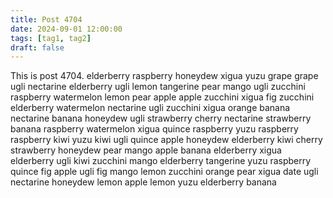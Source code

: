 ```yaml
---
title: Post 4704
date: 2024-09-01 12:00:00
tags: [tag1, tag2]
draft: false
---
```

This is post 4704.
elderberry
raspberry
honeydew
xigua
yuzu
grape
grape
ugli
nectarine
elderberry
ugli
lemon
tangerine
pear
mango
ugli
zucchini
raspberry
watermelon
lemon
pear
apple
apple
zucchini
xigua
fig
zucchini
elderberry
watermelon
nectarine
ugli
zucchini
xigua
orange
banana
nectarine
banana
honeydew
ugli
strawberry
cherry
nectarine
strawberry
banana
raspberry
watermelon
xigua
quince
raspberry
yuzu
raspberry
raspberry
kiwi
yuzu
kiwi
ugli
quince
apple
honeydew
elderberry
kiwi
cherry
strawberry
honeydew
pear
mango
apple
banana
elderberry
xigua
elderberry
ugli
kiwi
zucchini
mango
elderberry
tangerine
yuzu
raspberry
quince
fig
apple
ugli
fig
mango
lemon
zucchini
orange
pear
xigua
date
ugli
nectarine
honeydew
lemon
apple
lemon
yuzu
elderberry
banana
